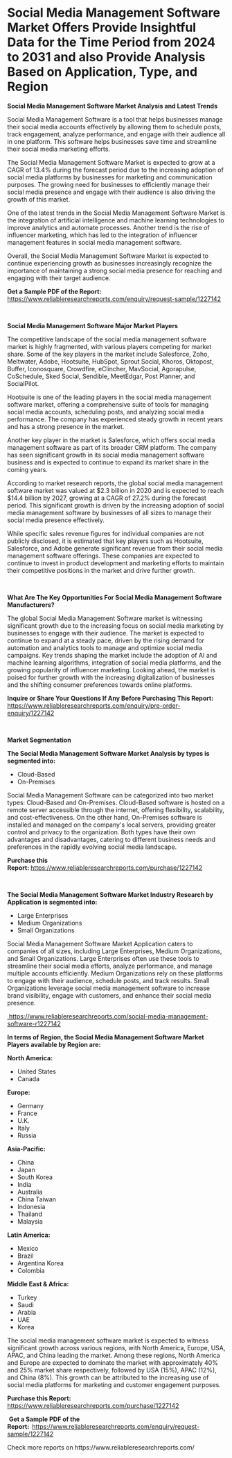 <p><h1>Social Media Management Software Market Offers Provide Insightful Data for the Time Period from 2024 to 2031 and also Provide Analysis Based on Application, Type, and Region</h1></p><p><strong>Social Media Management Software Market Analysis and Latest Trends</strong></p>
<p><p>Social Media Management Software is a tool that helps businesses manage their social media accounts effectively by allowing them to schedule posts, track engagement, analyze performance, and engage with their audience all in one platform. This software helps businesses save time and streamline their social media marketing efforts.</p><p>The Social Media Management Software Market is expected to grow at a CAGR of 13.4% during the forecast period due to the increasing adoption of social media platforms by businesses for marketing and communication purposes. The growing need for businesses to efficiently manage their social media presence and engage with their audience is also driving the growth of this market.</p><p>One of the latest trends in the Social Media Management Software Market is the integration of artificial intelligence and machine learning technologies to improve analytics and automate processes. Another trend is the rise of influencer marketing, which has led to the integration of influencer management features in social media management software.</p><p>Overall, the Social Media Management Software Market is expected to continue experiencing growth as businesses increasingly recognize the importance of maintaining a strong social media presence for reaching and engaging with their target audience.</p></p>
<p><strong>Get a Sample PDF of the Report:&nbsp;</strong> <a href="https://www.reliableresearchreports.com/enquiry/request-sample/1227142">https://www.reliableresearchreports.com/enquiry/request-sample/1227142</a></p>
<p>&nbsp;</p>
<p><strong>Social Media Management Software Major Market Players</strong></p>
<p><p>The competitive landscape of the social media management software market is highly fragmented, with various players competing for market share. Some of the key players in the market include Salesforce, Zoho, Meltwater, Adobe, Hootsuite, HubSpot, Sprout Social, Khoros, Oktopost, Buffer, Iconosquare, Crowdfire, eClincher, MavSocial, Agorapulse, CoSchedule, Sked Social, Sendible, MeetEdgar, Post Planner, and SocialPilot.</p><p>Hootsuite is one of the leading players in the social media management software market, offering a comprehensive suite of tools for managing social media accounts, scheduling posts, and analyzing social media performance. The company has experienced steady growth in recent years and has a strong presence in the market.</p><p>Another key player in the market is Salesforce, which offers social media management software as part of its broader CRM platform. The company has seen significant growth in its social media management software business and is expected to continue to expand its market share in the coming years.</p><p>According to market research reports, the global social media management software market was valued at $2.3 billion in 2020 and is expected to reach $14.4 billion by 2027, growing at a CAGR of 27.2% during the forecast period. This significant growth is driven by the increasing adoption of social media management software by businesses of all sizes to manage their social media presence effectively.</p><p>While specific sales revenue figures for individual companies are not publicly disclosed, it is estimated that key players such as Hootsuite, Salesforce, and Adobe generate significant revenue from their social media management software offerings. These companies are expected to continue to invest in product development and marketing efforts to maintain their competitive positions in the market and drive further growth.</p></p>
<p>&nbsp;</p>
<p><strong>What Are The Key Opportunities For Social Media Management Software Manufacturers?</strong></p>
<p><p>The global Social Media Management Software market is witnessing significant growth due to the increasing focus on social media marketing by businesses to engage with their audience. The market is expected to continue to expand at a steady pace, driven by the rising demand for automation and analytics tools to manage and optimize social media campaigns. Key trends shaping the market include the adoption of AI and machine learning algorithms, integration of social media platforms, and the growing popularity of influencer marketing. Looking ahead, the market is poised for further growth with the increasing digitalization of businesses and the shifting consumer preferences towards online platforms.</p></p>
<p><strong>Inquire or Share Your Questions If Any Before Purchasing This Report:</strong> <a href="https://www.reliableresearchreports.com/enquiry/pre-order-enquiry/1227142">https://www.reliableresearchreports.com/enquiry/pre-order-enquiry/1227142</a></p>
<p>&nbsp;</p>
<p><strong>Market Segmentation</strong></p>
<p><strong>The Social Media Management Software Market Analysis by types is segmented into:</strong></p>
<p><ul><li>Cloud-Based</li><li>On-Premises</li></ul></p>
<p><p>Social Media Management Software can be categorized into two market types: Cloud-Based and On-Premises. Cloud-Based software is hosted on a remote server accessible through the internet, offering flexibility, scalability, and cost-effectiveness. On the other hand, On-Premises software is installed and managed on the company's local servers, providing greater control and privacy to the organization. Both types have their own advantages and disadvantages, catering to different business needs and preferences in the rapidly evolving social media landscape.</p></p>
<p><strong>Purchase this Report:&nbsp;</strong><a href="https://www.reliableresearchreports.com/purchase/1227142">https://www.reliableresearchreports.com/purchase/1227142</a></p>
<p>&nbsp;</p>
<p><strong>The Social Media Management Software Market Industry Research by Application is segmented into:</strong></p>
<p><ul><li>Large Enterprises</li><li>Medium Organizations</li><li>Small Organizations</li></ul></p>
<p><p>Social Media Management Software Market Application caters to companies of all sizes, including Large Enterprises, Medium Organizations, and Small Organizations. Large Enterprises often use these tools to streamline their social media efforts, analyze performance, and manage multiple accounts efficiently. Medium Organizations rely on these platforms to engage with their audience, schedule posts, and track results. Small Organizations leverage social media management software to increase brand visibility, engage with customers, and enhance their social media presence.</p></p>
<p><a href="https://www.reliableresearchreports.com/social-media-management-software-r1227142">&nbsp;https://www.reliableresearchreports.com/social-media-management-software-r1227142</a></p>
<p><strong>In terms of Region, the Social Media Management Software Market Players available by Region are:</strong></p>
<p>
    <p> <strong> North America: </strong>
        <ul>
            <li>United States</li>
            <li>Canada</li>
        </ul>
        </p> 
    <p> <strong> Europe: </strong>
        <ul>
            <li>Germany</li>
            <li>France</li>
            <li>U.K.</li>
            <li>Italy</li>
            <li>Russia</li>
        </ul>
        </p> 
    <p> <strong> Asia-Pacific: </strong>
        <ul>
            <li>China</li>
            <li>Japan</li>
            <li>South Korea</li>
            <li>India</li>
            <li>Australia</li>
            <li>China Taiwan</li>
            <li>Indonesia</li>
            <li>Thailand</li>
            <li>Malaysia</li>
        </ul>
        </p> 
    <p> <strong> Latin America: </strong>
        <ul>
            <li>Mexico</li>
            <li>Brazil</li>
            <li>Argentina Korea</li>
            <li>Colombia</li>
        </ul>
        </p> 
    <p> <strong> Middle East & Africa: </strong>
        <ul>
            <li>Turkey</li>
            <li>Saudi</li>
            <li>Arabia</li>
            <li>UAE</li>
            <li>Korea</li>
        </ul>
    </p>
    </p>
<p><p>The social media management software market is expected to witness significant growth across various regions, with North America, Europe, USA, APAC, and China leading the market. Among these regions, North America and Europe are expected to dominate the market with approximately 40% and 25% market share respectively, followed by USA (15%), APAC (12%), and China (8%). This growth can be attributed to the increasing use of social media platforms for marketing and customer engagement purposes.</p></p>
<p><strong>Purchase this Report: </strong><a href="https://www.reliableresearchreports.com/purchase/1227142">https://www.reliableresearchreports.com/purchase/1227142</a></p>
<p>&nbsp;<strong>Get a Sample PDF of the Report:&nbsp;&nbsp;</strong><a href="https://www.reliableresearchreports.com/enquiry/request-sample/1227142">https://www.reliableresearchreports.com/enquiry/request-sample/1227142</a></p>
<p><strong></strong></p>
<p>Check more reports on https://www.reliableresearchreports.com/</p>
